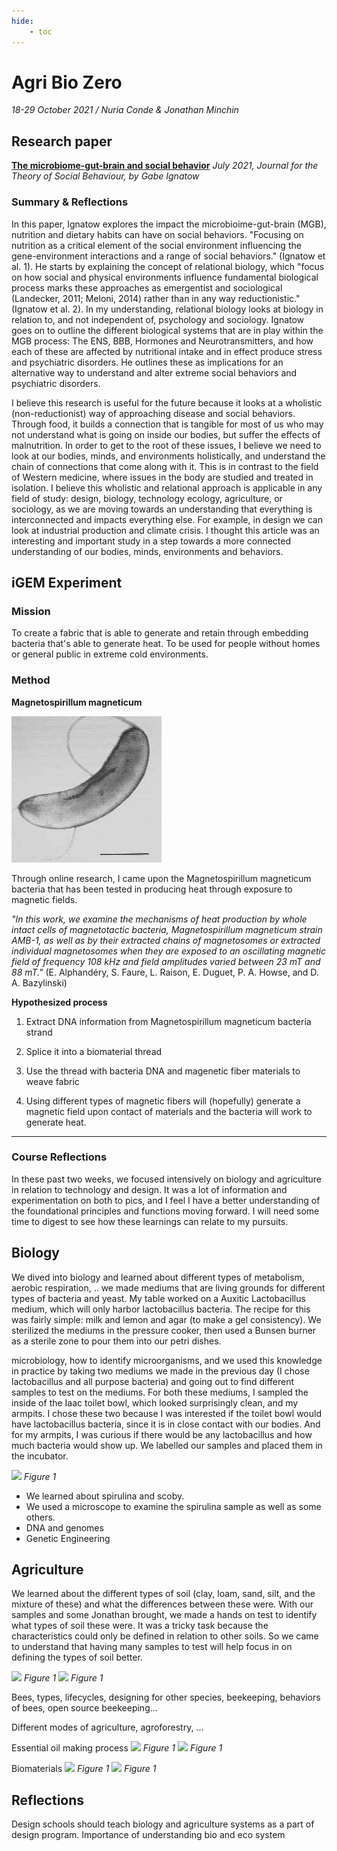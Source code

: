 ```yaml
---
hide:
    - toc
---
```


# Agri Bio Zero
*18-29 October 2021 / Nuria Conde & Jonathan Minchin*


## Research paper

[**The microbiome-gut-brain and social behavior**](https://www.researchgate.net/publication/353335776_The_microbiome-gut-brain_and_social_behavior)
*July 2021, Journal for the Theory of Social Behaviour, by Gabe Ignatow*

### Summary & Reflections

In this paper, Ignatow explores the impact the microbioime-gut-brain (MGB), nutrition and dietary habits can have on social behaviors. "Focusing on nutrition as a critical element of the social environment influencing the gene-environment interactions and a range of social behaviors." (Ignatow et al. 1). He starts by explaining the concept of relational biology, which "focus on how social and physical environments influence fundamental biological process marks these approaches as emergentist and sociological (Landecker, 2011; Meloni, 2014) rather than in any way reductionistic." (Ignatow et al. 2). In my understanding, relational biology looks at biology in relation to, and not independent of, psychology and sociology. Ignatow goes on to outline the different biological systems that are in play within the MGB process: The ENS, BBB, Hormones and Neurotransmitters, and how each of these are affected by nutritional intake and in effect produce stress and psychiatric disorders. He outlines these as implications for an alternative way to understand and alter extreme social behaviors and psychiatric disorders.

I believe this research is useful for the future because it looks at a wholistic (non-reductionist) way of approaching disease and social behaviors. Through food, it builds a connection that is tangible for most of us who may not understand what is going on inside our bodies, but suffer the effects of malnutrition. In order to get to the root of these issues, I believe we need to look at our bodies, minds, and environments holistically, and understand the chain of connections that come along with it. This is in contrast to the field of Western medicine, where issues in the body are studied and treated in isolation. I believe this wholistic and relational approach is applicable in any field of study: design, biology, technology ecology, agriculture, or sociology, as we are moving towards an understanding that everything is interconnected and impacts everything else. For example, in design we can look at industrial production and climate crisis. I thought this article was an interesting and important study in a step towards a more connected understanding of our bodies, minds, environments and behaviors.

## iGEM Experiment

### Mission
To create a fabric that is able to generate and retain through embedding bacteria that's able to generate heat. To be used for people without homes or general public in extreme cold environments.

### Method

**Magnetospirillum magneticum**

![](../images/03_agribio/Magnetotactic_bacterium.jpg)

Through online research, I came upon the Magnetospirillum magneticum bacteria that has been tested in producing heat through exposure to magnetic fields.

*"In this work, we examine the mechanisms of heat production by whole intact cells of magnetotactic bacteria, Magnetospirillum magneticum strain AMB-1, as well as by their extracted chains of magnetosomes or extracted individual magnetosomes when they are exposed to an oscillating magnetic field of frequency 108 kHz and field amplitudes varied between 23 mT and 88 mT."* (E. Alphandéry, S. Faure, L. Raison, E. Duguet, P. A. Howse, and D. A. Bazylinski)

**Hypothesized process**
1. Extract DNA information from Magnetospirillum magneticum bacteria strand

2. Splice it into a biomaterial thread

3. Use the thread with bacteria DNA and magenetic fiber materials to weave fabric

4. Using different types of magnetic fibers will (hopefully) generate a magnetic field upon contact of materials and the bacteria will work to generate heat.



----
### Course Reflections
In these past two weeks, we focused intensively on biology and agriculture in relation to technology and design. It was a lot of information and experimentation on both to pics, and I feel I have a better understanding of the foundational principles and functions moving forward. I will need some time to digest to see how these learnings can relate to my pursuits.

## Biology
We dived into biology and learned about different types of metabolism, aerobic respiration, .. we made mediums that are living grounds for different types of bacteria and yeast. My table worked on a Auxitic Lactobacillus medium, which will only harbor lactobacillus bacteria. The recipe for this was fairly simple: milk and lemon and agar (to make a gel consistency). We sterilized the mediums in the pressure cooker, then used a Bunsen burner as a sterile zone to pour them into our petri dishes.

microbiology, how to identify microorganisms, and we used this knowledge in practice by taking two mediums we made in the previous day (I chose lactobacillus and all purpose bacteria) and going out to find different samples to test on the mediums. For both these mediums, I sampled the inside of the Iaac toilet bowl, which looked surprisingly clean, and my armpits. I chose these two because I was interested if the toilet bowl would have lactobacillus bacteria, since it is in close contact with our bodies. And for my armpits, I was curious if there would be any lactobacillus and how much bacteria would show up. We labelled our samples and placed them in the incubator.


![](../images/03_agribio/.jpg)
*Figure 1*


- We learned about spirulina and scoby.
- We used a microscope to examine the spirulina sample as well as some others.
- DNA and genomes
- Genetic Engineering

## Agriculture
We learned about the different types of soil (clay, loam, sand, silt, and the mixture of these) and what the differences between these were. With our samples and some Jonathan brought, we made a hands on test to identify what types of soil these were. It was a tricky task because the characteristics could only be defined in relation to other soils. So we came to understand that having many samples to test will help focus in on defining the types of soil better.

![](../images/03_agribio/.jpg)
*Figure 1*
![](../images/03_agribio/.jpg)
*Figure 1*

Bees, types, lifecycles, designing for other species, beekeeping, behaviors of bees, open source beekeeping...

Different modes of agriculture, agroforestry, ...

Essential oil making process
![](../images/03_agribio/ACho_IMG_2620.jpg)
*Figure 1*
![](../images/03_agribio/ACho_IMG_3974.jpg)
*Figure 1*

Biomaterials
![](../images/03_agribio/.jpg)
*Figure 1*
![](../images/03_agribio/.jpg)
*Figure 1*

## Reflections
Design schools should teach biology and agriculture systems as a part of design program. Importance of understanding bio and eco system
